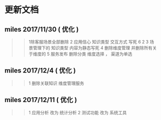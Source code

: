 # 更新文档
## miles  2017/11/30  ( 优化 )
>>   1除客服场景全部删除
>>   2 应用信心 知识类型 交互方式 写死 6 2
>>   3 场景管理下的 知识类型 内容为静态写死
>>   4 删除维度管理 并删除所有关于维度的
>>   5 服务发布 删除分类 维度选择 ， 渠道为单选

## miles  2017/12/4  ( 优化 )
>>   1 删除关联知识 维度管理服务

## miles  2017/12/11  ( 优化 )
>>   1 应用分析 改为 统计分析
>>   2 测试功能 改为 系统工具